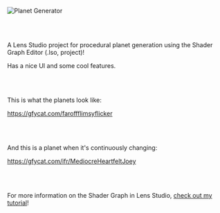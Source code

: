 ![Planet Generator](https://thumbs.gfycat.com/MediocreHeartfeltJoey-small.gif)

<br/><br/>

A Lens Studio project for procedural planet generation using the Shader Graph Editor (.lso, project)!

Has a nice UI and some cool features.

<br/><br/>

This is what the planets look like:

https://gfycat.com/faroffflimsyflicker

<br/><br/>

And this is a planet when it's continuously changing:

https://gfycat.com/ifr/MediocreHeartfeltJoey

<br/><br/>

For more information on the Shader Graph in Lens Studio, [check out my tutorial](https://maxvanleeuwen.com/lens-studio-shader-graph)!
